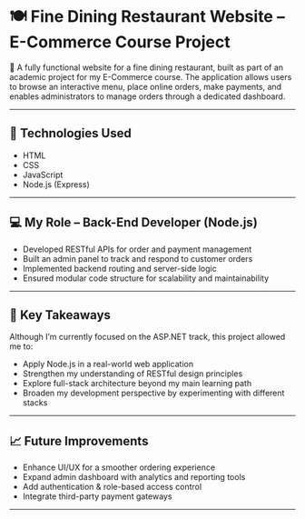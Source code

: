 # 🍽️ Fine Dining Restaurant Website – E-Commerce Course Project

🚀 A fully functional website for a fine dining restaurant, built as part of an academic project for my E-Commerce course. The application allows users to browse an interactive menu, place online orders, make payments, and enables administrators to manage orders through a dedicated dashboard.

---

## 🔧 Technologies Used

- HTML  
- CSS  
- JavaScript  
- Node.js (Express)  

---

## 💻 My Role – Back-End Developer (Node.js)

- Developed RESTful APIs for order and payment management  
- Built an admin panel to track and respond to customer orders  
- Implemented backend routing and server-side logic  
- Ensured modular code structure for scalability and maintainability  

---

## 🎯 Key Takeaways

Although I’m currently focused on the ASP.NET track, this project allowed me to:

- Apply Node.js in a real-world web application  
- Strengthen my understanding of RESTful design principles  
- Explore full-stack architecture beyond my main learning path  
- Broaden my development perspective by experimenting with different stacks  

---

## 📈 Future Improvements

- Enhance UI/UX for a smoother ordering experience  
- Expand admin dashboard with analytics and reporting tools  
- Add authentication & role-based access control  
- Integrate third-party payment gateways  

---






